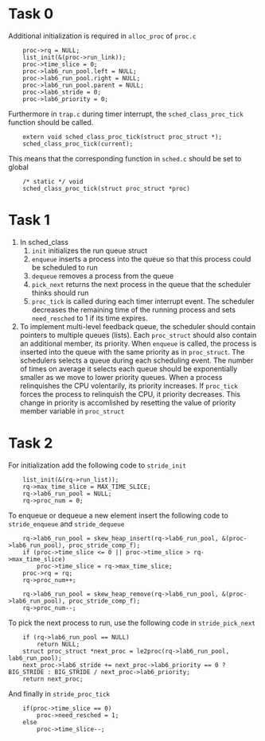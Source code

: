 # Task 0
Additional initialization is required in ```alloc_proc``` of ```proc.c```
```
    proc->rq = NULL;
    list_init(&(proc->run_link));
    proc->time_slice = 0;
    proc->lab6_run_pool.left = NULL;
	proc->lab6_run_pool.right = NULL;
	proc->lab6_run_pool.parent = NULL;
    proc->lab6_stride = 0;
    proc->lab6_priority = 0;
```

Furthermore in ```trap.c``` during timer interrupt, the ```sched_class_proc_tick``` function should be called. 
```
	extern void sched_class_proc_tick(struct proc_struct *);
	sched_class_proc_tick(current);
```
This means that the corresponding function in ```sched.c``` should be set to global
```
	/* static */ void
	sched_class_proc_tick(struct proc_struct *proc)
```


# Task 1
1. In sched_class
	1. ```init``` initializes the run queue struct
	2. ```enqueue``` inserts a process into the queue so that this process could be scheduled to run
	3. ```dequeue``` removes a process from the queue
	4. ```pick_next``` returns the next process in the queue that the scheduler thinks should run
	5. ```proc_tick``` is called during each timer interrupt event. The scheduler decreases the remaining time of the running process and sets ```need_resched``` to 1 if its time expires. 
2. To implement multi-level feedback queue, the scheduler should contain pointers to multiple queues (lists). Each ```proc_struct``` should also contain an additional member, its priority.
When ```enqueue``` is called, the process is inserted into the queue with the same priority as in ```proc_struct```. The schedulers selects a queue during each scheduling event. The number of times on average 
it selects each queue should be exponentially smaller as we move to lower priority queues. When a process relinquishes the CPU volentarily, its priority increases. 
If ```proc_tick``` forces the process to relinquish the CPU, it priority decreases. This change in priority is accomlished by resetting the value of priority member variable in ```proc_struct```

# Task 2
For initialization add the following code to ```stride_init```
```
	list_init(&(rq->run_list));
	rq->max_time_slice = MAX_TIME_SLICE;
	rq->lab6_run_pool = NULL;
	rq->proc_num = 0;	
```
To enqueue or dequeue a new element insert the following code to ```stride_enqueue``` and ```stride_dequeue```
```
	rq->lab6_run_pool = skew_heap_insert(rq->lab6_run_pool, &(proc->lab6_run_pool), proc_stride_comp_f);
	if (proc->time_slice <= 0 || proc->time_slice > rq->max_time_slice)
		proc->time_slice = rq->max_time_slice;
	proc->rq = rq;
	rq->proc_num++;
```
```
	rq->lab6_run_pool = skew_heap_remove(rq->lab6_run_pool, &(proc->lab6_run_pool), proc_stride_comp_f);
	rq->proc_num--;
```
To pick the next process to run, use the following code in ```stride_pick_next```
```
	if (rq->lab6_run_pool == NULL)
		return NULL;
    struct proc_struct *next_proc = le2proc(rq->lab6_run_pool, lab6_run_pool);
	next_proc->lab6_stride += next_proc->lab6_priority == 0 ? BIG_STRIDE : BIG_STRIDE / next_proc->lab6_priority;	
	return next_proc;
```
And finally in ```stride_proc_tick```	
```
	if(proc->time_slice == 0)
		proc->need_resched = 1;
	else
		proc->time_slice--;
```
